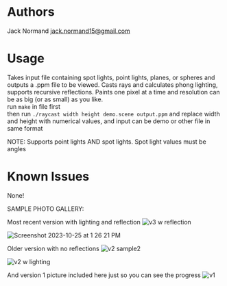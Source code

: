 # Authors
Jack Normand 
jack.normand15@gmail.com

# Usage
Takes input file containing spot lights, point lights, planes, or spheres and outputs a .ppm file to be viewed. Casts rays and calculates phong lighting, supports recursive reflections. Paints one pixel at a time and resolution can be as big (or as small) as you like.<br>
run `make` in file first <br>
then run `./raycast width height demo.scene output.ppm` and replace width and height with numerical values, and input can be demo or other file in same format

NOTE: Supports point lights AND spot lights. Spot light values must be angles

# Known Issues
None!


SAMPLE PHOTO GALLERY:

Most recent version with lighting and reflection
![v3 w reflection](https://github.com/jacknormand/Computer-Graphics-Projects/assets/21299000/6fd75240-cfd5-4889-9473-539e2ab8a3d3)

![Screenshot 2023-10-25 at 1 26 21 PM](https://github.com/jacknormand/Computer-Graphics-Projects/assets/21299000/49656e8d-bc15-4dea-9d17-8552ea646848)

Older version with no reflections
![v2 sample2](https://github.com/jacknormand/Computer-Graphics-Projects/assets/21299000/5765030f-cda9-48e9-b377-22bb110d3f4f)


![v2 w lighting](https://github.com/jacknormand/Computer-Graphics-Projects/assets/21299000/465ba46a-972c-46a9-b64d-d279436b4da7)

And version 1 picture included here just so you can see the progress
![v1](https://github.com/jacknormand/Computer-Graphics-Projects/assets/21299000/4df609d3-3f0e-4bff-8b83-47ee0cbac516)





